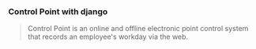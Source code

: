 ### Control Point with django ###

> Control Point is an online and offline electronic point control system that records an employee's workday via the web.